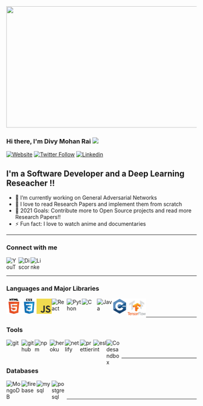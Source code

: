 <img src="https://github.com/divy-14/Infinite-Scrolling-Background/blob/main/js.gif" width="800px" height="320px">

### Hi there, I'm Divy Mohan Rai <img src="https://media.giphy.com/media/hvRJCLFzcasrR4ia7z/giphy.gif" width="30px">
[![Website](https://img.shields.io/website?down_color=red&down_message=%3A%28&style=for-the-badge&up_message=UP%20%3A%29&url=https%3A%2F%2Fdivymohanrai.netlify.app%2F)](https://divymohanrai.me/)
[![Twitter Follow](https://img.shields.io/twitter/follow/H3LL_codes?color=1DA1F2&logo=twitter&style=for-the-badge)](https://twitter.com/H3LL_codes)
[![Linkedin](https://img.shields.io/badge/LinkedIn-0077B5?style=for-the-badge&logo=linkedin&logoColor=white)](https://www.linkedin.com/in/divymohan/)


## I'm a Software Developer and a Deep Learning Reseacher !!

- 🌱 I’m currently working on General Adversarial Networks
- 👯 I love to read Research Papers and implement them from scratch
- 🥅 2021 Goals: Contribute more to Open Source projects and read more Research Papers!!
- ⚡ Fun fact: I love to watch anime and documentaries


<hr />

### Connect with me

<p align="left">


<a href="https://www.youtube.com/channel/UCN8KMsTpx2Q9cfZcbZR3A8Q?view_as=subscriber"><img align="left" alt="YouTube" title="YouTube" height="32" width="32" src="https://raw.githubusercontent.com/peterthehan/peterthehan/master/assets/youtube.svg"></a>
<a href="https://discordapp.com/users/463006624655736833"><img align="left" alt="Discord" title="Discord" height="32" width="32" src="https://raw.githubusercontent.com/peterthehan/peterthehan/master/assets/discord.svg"></a>
<a href="https://www.linkedin.com/in/divymohan/"><img align="left" alt="LinkedIn" title="LinkedIn" height="32" width="32" src="https://raw.githubusercontent.com/peterthehan/peterthehan/master/assets/linkedin.svg"></a>
</p>
<br />
<br />
<hr />

### Languages and Major Libraries
<img align="left" alt="HTML5" width="40px" src="https://raw.githubusercontent.com/github/explore/80688e429a7d4ef2fca1e82350fe8e3517d3494d/topics/html/html.png" />
<img align="left" alt="CSS3" width="40px" src="https://raw.githubusercontent.com/github/explore/80688e429a7d4ef2fca1e82350fe8e3517d3494d/topics/css/css.png" />
<img align="left" alt="JS" width="40px" src="https://raw.githubusercontent.com/github/explore/80688e429a7d4ef2fca1e82350fe8e3517d3494d/topics/javascript/javascript.png" />
<img align="left" alt="React" width="40px" src="https://www.vectorlogo.zone/logos/reactjs/reactjs-icon.svg" />
<img align="left" alt="Python" width="40px" src="https://www.vectorlogo.zone/logos/python/python-icon.svg" />
<img align="left" alt="C" width="40px" src="https://img.icons8.com/color/48/000000/c-programming.png" />
<img align="left" alt="Java" width="40px" src="https://www.vectorlogo.zone/logos/java/java-icon.svg" />
<img align="left" alt="C++" width="40px" src="https://raw.githubusercontent.com/github/explore/80688e429a7d4ef2fca1e82350fe8e3517d3494d/topics/cpp/cpp.png"/>
<img align="left" alt="Tensorflow" width="50px" src="https://raw.githubusercontent.com/github/explore/80688e429a7d4ef2fca1e82350fe8e3517d3494d/topics/tensorflow/tensorflow.png"/>
<br />
<br />
<hr />

### Tools 
<img align="left" alt="git" width="40px" src="https://www.vectorlogo.zone/logos/git-scm/git-scm-icon.svg" />
<img align="left" alt="github" width="35px" src="https://www.vectorlogo.zone/logos/github/github-icon.svg" />
<img align="left" alt="npm" width="40px" src="https://www.vectorlogo.zone/logos/npmjs/npmjs-icon.svg" />
<img align="left" alt="heroku" width="40px" src="https://www.vectorlogo.zone/logos/heroku/heroku-icon.svg" />
<img align="left" alt="netlify" width="40px" src="https://www.vectorlogo.zone/logos/netlify/netlify-icon.svg" />
<img align="left" alt="prettier" width="35px" src="https://cdn.worldvectorlogo.com/logos/prettier-2.svg" />
<img align="left" alt="eslint" width="35px" src="https://www.vectorlogo.zone/logos/eslint/eslint-icon.svg" />
<img align="left" alt="Codesandbox" width="40px" src="https://raw.githubusercontent.com/simple-icons/simple-icons/master/icons/codesandbox.svg" />

<br />
<br />
<hr />

### Databases
<img align="left" alt="MongoDB" width="40px" src="https://www.vectorlogo.zone/logos/mongodb/mongodb-icon.svg" />
<img align="left" alt="firebase" width="40px" src="https://www.vectorlogo.zone/logos/firebase/firebase-icon.svg" />
<img align="left" alt="mysql" width="40px" src="https://www.vectorlogo.zone/logos/mysql/mysql-icon.svg" />
<img align="left" alt="postgresql" width="40px" src="https://www.vectorlogo.zone/logos/postgresql/postgresql-icon.svg" />
<br />
<br />
<hr />



[website]: https://divymohanrai.netlify.app/
[twitter]: https://twitter.com/mohan_divy
[instagram]: https://www.instagram.com/dv_kil_14/
[linkedin]: https://www.linkedin.com/in/divymohan/


